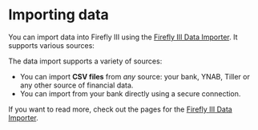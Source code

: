 # Importing data

You can import data into Firefly III using the [Firefly III Data Importer](../../data-importer). It supports various sources:

The data import supports a variety of sources:

- You can import **CSV files** from *any* source: your bank, YNAB, Tiller or any other source of financial data.
- You can import from your bank directly using a secure connection.

If you want to read more, check out the pages for the [Firefly III Data Importer](../../data-importer).
